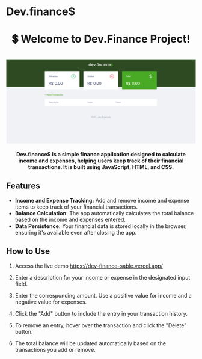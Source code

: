 # Dev.finance$

<div align='center'>
  <h1>💲 Welcome to Dev.Finance Project!</h1>
</div>

<br />

<div align='center'>

  <img src="./assets/dev-finance.png" alt='project image' width='600'  />
</div>

<br />

<div align='center'>
  <strong>Dev.finance$ is a simple finance application designed to calculate income and expenses, helping users keep track of their financial transactions. It is built using JavaScript, HTML, and CSS.
</strong>
</div>

## Features

- **Income and Expense Tracking:** Add and remove income and expense items to keep track of your financial transactions.
- **Balance Calculation:** The app automatically calculates the total balance based on the income and expenses entered.
- **Data Persistence:** Your financial data is stored locally in the browser, ensuring it's available even after closing the app.

## How to Use

1. Access the live demo https://dev-finance-sable.vercel.app/

2. Enter a description for your income or expense in the designated input field.

3. Enter the corresponding amount. Use a positive value for income and a negative value for expenses.

4. Click the "Add" button to include the entry in your transaction history.

5. To remove an entry, hover over the transaction and click the "Delete" button.

6. The total balance will be updated automatically based on the transactions you add or remove.
